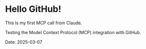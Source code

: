 # Hello GitHub!

This is my first MCP call from Claude.

Testing the Model Context Protocol (MCP) integration with GitHub.

Date: 2025-03-07